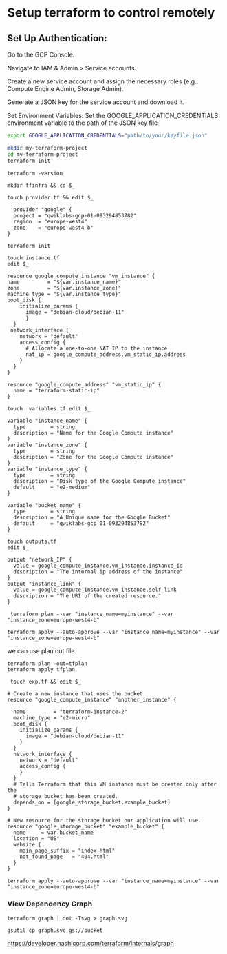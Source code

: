 # Setup terraform to control remotely

## Set Up Authentication:

Go to the GCP Console.

Navigate to IAM & Admin > Service accounts.

Create a new service account and assign the necessary roles (e.g., Compute Engine Admin, Storage Admin).

Generate a JSON key for the service account and download it.

Set Environment Variables: Set the GOOGLE_APPLICATION_CREDENTIALS environment variable to the path of the JSON key file

```bash
export GOOGLE_APPLICATION_CREDENTIALS="path/to/your/keyfile.json"

```

```bash
mkdir my-terraform-project
cd my-terraform-project
terraform init
```

```
terraform -version
```
```
mkdir tfinfra && cd $_
```
```
touch provider.tf && edit $_
```
```
  provider "google" {
  project = "qwiklabs-gcp-01-093294853782"
  region  = "europe-west4"
  zone    = "europe-west4-b"
}
```
```
terraform init
```
```
touch instance.tf 
edit $_
```
```
resource google_compute_instance "vm_instance" {
name         = "${var.instance_name}"
zone         = "${var.instance_zone}"
machine_type = "${var.instance_type}"
boot_disk {
    initialize_params {
      image = "debian-cloud/debian-11"
      }
  }
 network_interface {
    network = "default"
    access_config {
      # Allocate a one-to-one NAT IP to the instance
      nat_ip = google_compute_address.vm_static_ip.address
    }
  }
}

resource "google_compute_address" "vm_static_ip" {
  name = "terraform-static-ip"
}
```
```
touch  variables.tf edit $_
```
```
variable "instance_name" {
  type        = string
  description = "Name for the Google Compute instance"
}
variable "instance_zone" {
  type        = string
  description = "Zone for the Google Compute instance"
}
variable "instance_type" {
  type        = string
  description = "Disk type of the Google Compute instance"
  default     = "e2-medium"
}

variable "bucket_name" {
  type        = string
  description = "A Unique name for the Google Bucket"
  default     = "qwiklabs-gcp-01-093294853782"
}
```
```
touch outputs.tf 
edit $_ 
```
```
output "network_IP" {
  value = google_compute_instance.vm_instance.instance_id
  description = "The internal ip address of the instance"
}
output "instance_link" {
  value = google_compute_instance.vm_instance.self_link
  description = "The URI of the created resource."
}
```

```
 terraform plan --var "instance_name=myinstance" --var "instance_zone=europe-west4-b"
 ```

 ```
terraform apply --auto-approve --var "instance_name=myinstance" --var "instance_zone=europe-west4-b"
 ```
we can use plan out file
```
terraform plan -out=tfplan
terraform apply tfplan
```

```
 touch exp.tf && edit $_
```

```
# Create a new instance that uses the bucket
resource "google_compute_instance" "another_instance" {

  name         = "terraform-instance-2"
  machine_type = "e2-micro"
  boot_disk {
    initialize_params {
      image = "debian-cloud/debian-11"
    }
  }
  network_interface {
    network = "default"
    access_config {
    }
  }
  # Tells Terraform that this VM instance must be created only after the
  # storage bucket has been created.
  depends_on = [google_storage_bucket.example_bucket]
}

# New resource for the storage bucket our application will use.
resource "google_storage_bucket" "example_bucket" {
  name     = var.bucket_name
  location = "US"
  website {
    main_page_suffix = "index.html"
    not_found_page   = "404.html"
  }
}
```

```
terraform apply --auto-approve --var "instance_name=myinstance" --var "instance_zone=europe-west4-b"
```

### View Dependency Graph
```
terraform graph | dot -Tsvg > graph.svg
```

```
gsutil cp graph.svc gs://bucket
```

https://developer.hashicorp.com/terraform/internals/graph